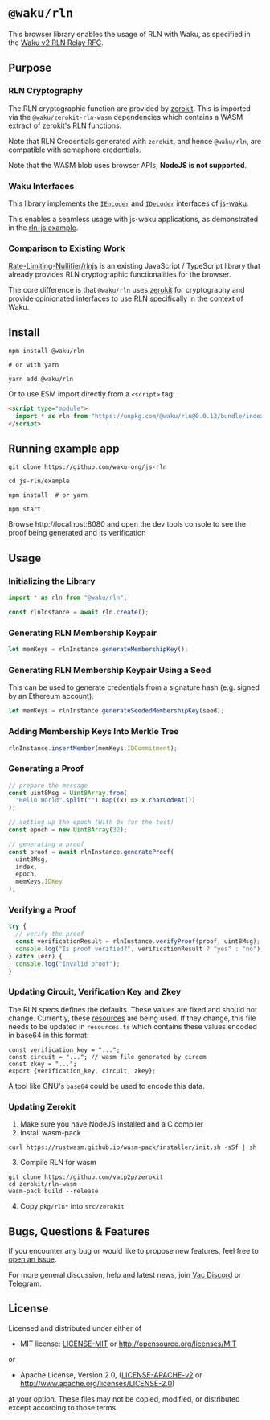 # `@waku/rln`

This browser library enables the usage of RLN with Waku, as specified in the [Waku v2 RLN Relay RFC](https://rfc.vac.dev/spec/17/).

## Purpose

### RLN Cryptography

The RLN cryptographic function are provided by [zerokit](https://github.com/vacp2p/zerokit/).
This is imported via the `@waku/zerokit-rln-wasm` dependencies which contains a WASM extract of zerokit's RLN functions.

Note that RLN Credentials generated with `zerokit`, and hence `@waku/rln`, are compatible with semaphore credentials.

Note that the WASM blob uses browser APIs, **NodeJS is not supported**.

### Waku Interfaces

This library implements the [`IEncoder`](https://github.com/waku-org/js-waku/blob/604ba1a889f1994bd27f5749107c3a5b2ef490d5/packages/interfaces/src/message.ts#L43)
and [`IDecoder`](https://github.com/waku-org/js-waku/blob/604ba1a889f1994bd27f5749107c3a5b2ef490d5/packages/interfaces/src/message.ts#L58)
interfaces of [js-waku](https://github.com/waku-org/js-waku).

This enables a seamless usage with js-waku applications, as demonstrated in the [rln-js example](https://github.com/waku-org/js-waku-examples/tree/master/examples/rln-js).

### Comparison to Existing Work

[Rate-Limiting-Nullifier/rlnjs](https://github.com/Rate-Limiting-Nullifier/rlnjs)
is an existing JavaScript / TypeScript library that already provides RLN cryptographic functionalities for the browser.

The core difference is that `@waku/rln` uses [zerokit](https://github.com/vacp2p/zerokit/) for cryptography and provide opinionated interfaces to use RLN specifically in the context of Waku.

## Install

```
npm install @waku/rln

# or with yarn

yarn add @waku/rln
```

Or to use ESM import directly from a `<script>` tag:

```html
<script type="module">
  import * as rln from "https://unpkg.com/@waku/rln@0.0.13/bundle/index.js";
</script>
```

## Running example app

```
git clone https://github.com/waku-org/js-rln

cd js-rln/example

npm install  # or yarn

npm start
```

Browse http://localhost:8080 and open the dev tools console to see the proof being generated and its verification

## Usage

### Initializing the Library

```js
import * as rln from "@waku/rln";

const rlnInstance = await rln.create();
```

### Generating RLN Membership Keypair

```js
let memKeys = rlnInstance.generateMembershipKey();
```

### Generating RLN Membership Keypair Using a Seed

This can be used to generate credentials from a signature hash (e.g. signed by an Ethereum account).

```js
let memKeys = rlnInstance.generateSeededMembershipKey(seed);
```

### Adding Membership Keys Into Merkle Tree

```js
rlnInstance.insertMember(memKeys.IDCommitment);
```

### Generating a Proof

```js
// prepare the message
const uint8Msg = Uint8Array.from(
  "Hello World".split("").map((x) => x.charCodeAt())
);

// setting up the epoch (With 0s for the test)
const epoch = new Uint8Array(32);

// generating a proof
const proof = await rlnInstance.generateProof(
  uint8Msg,
  index,
  epoch,
  memKeys.IDKey
);
```

### Verifying a Proof

```js
try {
  // verify the proof
  const verificationResult = rlnInstance.verifyProof(proof, uint8Msg);
  console.log("Is proof verified?", verificationResult ? "yes" : "no");
} catch (err) {
  console.log("Invalid proof");
}
```

### Updating Circuit, Verification Key and Zkey

The RLN specs defines the defaults.
These values are fixed and should not change.
Currently, these [resources](https://github.com/vacp2p/zerokit/tree/master/rln/resources/tree_height_20) are being used.
If they change, this file needs to be updated in `resources.ts` which
contains these values encoded in base64 in this format:

```
const verification_key = "...";
const circuit = "..."; // wasm file generated by circom
const zkey = "...";
export {verification_key, circuit, zkey};
```

A tool like GNU's `base64` could be used to encode this data.

### Updating Zerokit

1. Make sure you have NodeJS installed and a C compiler
2. Install wasm-pack

```
curl https://rustwasm.github.io/wasm-pack/installer/init.sh -sSf | sh
```

3. Compile RLN for wasm

```
git clone https://github.com/vacp2p/zerokit
cd zerokit/rln-wasm
wasm-pack build --release
```

4. Copy `pkg/rln*` into `src/zerokit`

## Bugs, Questions & Features

If you encounter any bug or would like to propose new features, feel free to [open an issue](https://github.com/waku-org/js-rln/issues/new/).

For more general discussion, help and latest news, join [Vac Discord](https://discord.gg/PQFdubGt6d) or [Telegram](https://t.me/vacp2p).

## License

Licensed and distributed under either of

- MIT license: [LICENSE-MIT](LICENSE-MIT) or http://opensource.org/licenses/MIT

or

- Apache License, Version 2.0, ([LICENSE-APACHE-v2](LICENSE-APACHE-v2) or http://www.apache.org/licenses/LICENSE-2.0)

at your option. These files may not be copied, modified, or distributed except according to those terms.
